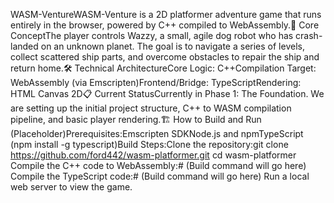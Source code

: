 WASM-VentureWASM-Venture is a 2D platformer adventure game that runs entirely in the browser, powered by C++ compiled to WebAssembly.🚀 Core ConceptThe player controls Wazzy, a small, agile dog robot who has crash-landed on an unknown planet. The goal is to navigate a series of levels, collect scattered ship parts, and overcome obstacles to repair the ship and return home.🛠️ Technical ArchitectureCore Logic: C++Compilation Target: WebAssembly (via Emscripten)Frontend/Bridge: TypeScriptRendering: HTML Canvas 2D📋 Current StatusCurrently in Phase 1: The Foundation. We are setting up the initial project structure, C++ to WASM compilation pipeline, and basic player rendering.🏗️ How to Build and Run (Placeholder)Prerequisites:Emscripten SDKNode.js and npmTypeScript (npm install -g typescript)Build Steps:Clone the repository:git clone https://github.com/ford442/wasm-platformer.git
cd wasm-platformer
Compile the C++ code to WebAssembly:# (Build command will go here)
Compile the TypeScript code:# (Build command will go here)
Run a local web server to view the game.
